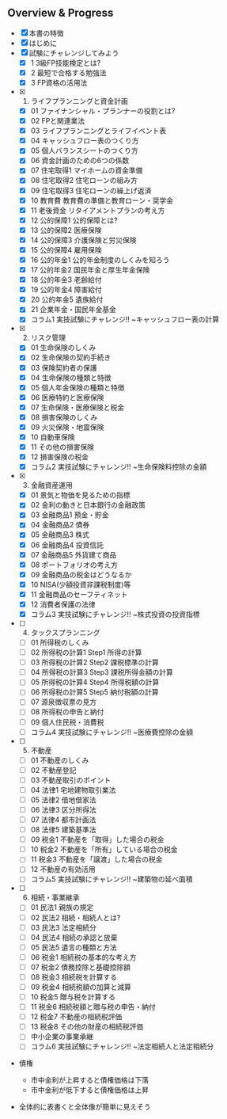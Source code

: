 ## Overview & Progress

- [x] 本書の特徴
- [x] はじめに
- [x] 試験にチャレンジしてみよう
  - [x] 1 3級FP技能検定とは?
  - [x] 2 最短で合格する勉強法
  - [x] 3 FP資格の活用法
- [x] 1. ライフプランニングと資金計画
  - [x] 01 ファイナンシャル・プランナーの役割とは?
  - [x] 02 FPと関連業法
  - [x] 03 ライフプランニングとライフイベント表
  - [x] 04 キャッシュフロー表のつくり方
  - [x] 05 個人バランスシートのつくり方
  - [x] 06 資金計画のための6つの係数
  - [x] 07 住宅取得1 マイホームの資金準備
  - [x] 08 住宅取得2 住宅ローンの組み方
  - [x] 09 住宅取得3 住宅ローンの繰上げ返済
  - [x] 10 教育費 教育費の準備と教育ローン・奨学金
  - [x] 11 老後資金 リタイアメントプランの考え方
  - [x] 12 公的保障1 公的保障とは?
  - [x] 13 公的保障2 医療保険
  - [x] 14 公的保障3 介護保険と労災保険
  - [x] 15 公的保障4 雇用保険
  - [x] 16 公的年金1 公的年金制度のしくみを知ろう
  - [x] 17 公的年金2 国民年金と厚生年金保険
  - [x] 18 公的年金3 老齢給付
  - [x] 19 公的年金4 障害給付
  - [x] 20 公的年金5 遺族給付
  - [x] 21 企業年金・国民年金基金
  - [x] コラム1 実技試験にチャレンジ!! ~キャッシュフロー表の計算
- [x] 2. リスク管理
  - [x] 01 生命保険のしくみ
  - [x] 02 生命保険の契約手続き
  - [x] 03 保険契約者の保護
  - [x] 04 生命保険の種類と特徴
  - [x] 05 個人年金保険の種類と特徴
  - [x] 06 医療特約と医療保険
  - [x] 07 生命保険・医療保険と税金
  - [x] 08 損害保険のしくみ
  - [x] 09 火災保険・地震保険
  - [x] 10 自動車保険
  - [x] 11 その他の損害保険
  - [x] 12 損害保険の税金
  - [x] コラム2 実技試験にチャレンジ!! ~生命保険料控除の金額
- [x] 3. 金融資産運用
  - [x] 01 景気と物価を見るための指標
  - [x] 02 金利の動きと日本銀行の金融政策
  - [x] 03 金融商品1 預金・貯金
  - [x] 04 金融商品2 債券
  - [x] 05 金融商品3 株式
  - [x] 06 金融商品4 投資信託
  - [x] 07 金融商品5 外貨建て商品
  - [x] 08 ポートフォリオの考え方
  - [x] 09 金融商品の税金はどうなるか
  - [x] 10 NISA(少額投資非課税制度)等
  - [x] 11 金融商品のセーフティネット
  - [x] 12 消費者保護の法律
  - [x] コラム3 実技試験にチャレンジ!! ~株式投資の投資指標
- [ ] 4. タックスプランニング
  - [ ] 01 所得税のしくみ
  - [ ] 02 所得税の計算1 Step1 所得の計算
  - [ ] 03 所得税の計算2 Step2 課税標準の計算
  - [ ] 04 所得税の計算3 Step3 課税所得金額の計算
  - [ ] 05 所得税の計算4 Step4 所得税額の計算
  - [ ] 06 所得税の計算5 Step5 納付税額の計算
  - [ ] 07 源泉徴収票の見方
  - [ ] 08 所得税の申告と納付
  - [ ] 09 個人住民税・消費税
  - [ ] コラム4 実技試験にチャレンジ!! ~医療費控除の金額
- [ ] 5. 不動産
  - [ ] 01 不動産のしくみ
  - [ ] 02 不動産登記
  - [ ] 03 不動産取引のポイント
  - [ ] 04 法律1 宅地建物取引業法
  - [ ] 05 法律2 借地借家法
  - [ ] 06 法律3 区分所得法
  - [ ] 07 法律4 都市計画法
  - [ ] 08 法律5 建築基準法
  - [ ] 09 税金1 不動産を「取得」した場合の税金
  - [ ] 10 税金2 不動産を「所有」している場合の税金
  - [ ] 11 税金3 不動産を「譲渡」した場合の税金
  - [ ] 12 不動産の有効活用
  - [ ] コラム5 実技試験にチャレンジ!! ~建築物の延べ面積
- [ ] 6. 相続・事業継承
  - [ ] 01 民法1 親族の規定
  - [ ] 02 民法2 相続・相続人とは?
  - [ ] 03 民法3 法定相続分
  - [ ] 04 民法4 相続の承認と放棄
  - [ ] 05 民法5 遺言の種類と方法
  - [ ] 06 税金1 相続税の基本的な考え方
  - [ ] 07 税金2 債務控除と基礎控除額
  - [ ] 08 税金3 相続税を計算する
  - [ ] 09 税金4 相続税額の加算と減算
  - [ ] 10 税金5 贈与税を計算する
  - [ ] 11 税金6 相続税額と贈与税の申告・納付
  - [ ] 12 税金7 不動産の相続税評価
  - [ ] 13 税金8 その他の財産の相続税評価
  - [ ] 中小企業の事業承継
  - [ ] コラム6 実技試験にチャレンジ!! ~法定相続人と法定相続分

- 債権
  - 市中金利が上昇すると債権価格は下落
  - 市中金利が低下すると債権価格は上昇

- 全体的に表書くと全体像が簡単に見えそう
